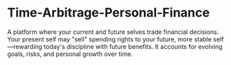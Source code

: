 # Time-Arbitrage-Personal-Finance
A platform where your current and future selves trade financial decisions. Your present self may "sell" spending rights to your future, more stable self—rewarding today's discipline with future benefits. It accounts for evolving goals, risks, and personal growth over time.
